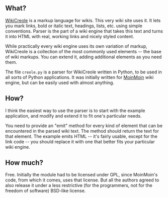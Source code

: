 ## What?
[WikiCreole](http://wikicreole.org) is a markup language for wikis. This very wiki site uses it. It lets you mark links, bold or italic text, headings, lists, etc.  using simple conventions. Parser is the part of a wiki engine that takes this text and turns it into HTML with real, working links and nicely styled content.

While practically every wiki engine uses its own variation of markup, WikiCreole is a collection of the most commonly used elements -- the base of wiki markups. You can extend it, adding additional elements as you need them.

The file `creole.py` is a parser for WikiCreole written in Python, to be used in all sorts of Python applications. It was initially written for [MoinMoin](http://moinmo.in) wiki engine, but can be easily used with almost anything.

## How?
I think the easiest way to use the parser is to start with the example application, and modify and extend it to fit one's particular needs.

You need to provide an "emit" method for every kind of element that can be
encountered in the parsed wiki text. The method should return the text for
that element. The example emits HTML -- it's fairly usable, except for the
link code -- you should replace it with one that better fits your particular wiki engine.

## How much?
Free. Initially the module had to be licensed under GPL, since MoinMoin's code, from which it comes, uses that license. But all the authors agreed to also release it under a less restrictive (for the programmers, not for the freedom of software) BSD-like license.

